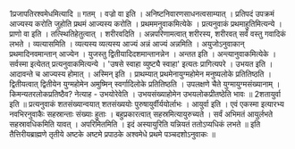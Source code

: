 

  
1प्रजापतिरश्वमेधमित्यादि ॥ गतम् । वज्रो वा इति । अनिष्टनिवारणसाधनत्वसाम्यात् । प्रतिपदं उपक्रमं आज्यस्य करोति जुहोति प्रथमं आज्यस्य करोति । प्रथममनुवाकमित्येके । प्रत्यनुवाकं प्रथमाहुतिमित्यन्ये । प्राणो वा इति । तत्स्थितिहेतुत्वात् । शरीरवदिति । अन्नपरिणामत्वात् शरीरस्य, शरीरवत् सर्वं वस्तु गवादिकं लभते । व्यत्यासमिति । व्यत्यस्य व्यत्यस्य आज्यं अन्नं आज्यं अन्नमिति । अयुजोऽनुवाकान् प्रथमादिनवमान्तान् आज्येन । युजस्तु द्वितीयादिदशमान्तानन्नेन । अन्तत इति । अन्त्यानुवाकमित्येके । सर्वस्मा इत्येतत् प्रत्यनुवाकमित्यन्ये । 'उषसे स्वाहा व्युष्ट्यै स्वाहा' इत्यतः प्रागित्यपरे । उभयत इति । आदावन्ते च आज्यस्य होमात् । अस्मिन् इति । प्राथम्यात् प्रथमेनायुग्महोमेन मनुष्यलोके प्रतितिष्ठति । द्वितीयत्वात् द्वितीयेन युग्महोमेन अमुष्मिन् स्वर्गादिलोके प्रतितिष्ठति । उपलक्षणे चैते युग्मायुग्मसंख्यानाम् । किमन्यतरलोकप्रतिष्ठैव? नेत्याह - उभयोरेवेति । उभयसंख्याहोमेन उभयलोकप्रीतष्ठेति भावः ॥
2शतायुर्वा इति ॥ प्रत्यनुवाकं शतसंख्यान्वयात् शतसंख्ययोः पुरुषायुर्वीर्ययोर्लाभः । आयुर्वा इति । एवं एकस्मा इत्यारभ्य नवभिरनुवाकैः सहस्रान्ताः संख्याः हुताः । बहुप्रकारत्वात् सहस्रमित्यायुरुच्यते । सर्वं अभिमतं आयुर्लभते सहस्रावधिकमिति यावत् । अपरिमितमिति । इदं अस्यायुरिति यन्नियतं ततोऽप्यधिकं लभते ॥
इति तैत्तिरीयब्राह्मणे तृतीये अष्टके अष्टमे प्रपाठके अश्वमेधे प्रथमे पञ्चदशोऽनुवाकः ॥  
